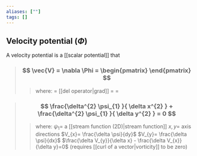 ```yaml
---
aliases: [""]
tags: []
---
```


## Velocity potential ($\Phi$)

A velocity potential is a [[scalar potential]] that 

> ### $$ \vec{V} = \nabla \Phi = \begin{pmatrix}  \end{pmatrix} $$ 
>> where:
>> $=$ [[del operator|grad]]
>> $=$
>> $=$

> ### $$ \frac{\delta^{2} \psi_{1} }{ \delta x^{2} } + \frac{\delta^{2} \psi_{1} }{ \delta y^{2} } = 0 $$ 
>> where:
>> $\psi_{1}=$ a [[stream function (2D)|stream function]]
>> $x,y=$ axis directions
>> $V_{x}= \frac{\delta \psi}{dy}$
>> $V_{y}= \frac{\delta \psi}{dx}$
>> $\frac{\delta V_{y}}{\delta x} - \frac{\delta V_{x}}{\delta y}=0$ (requires [[curl of a vector|vorticity]] to be zero)


